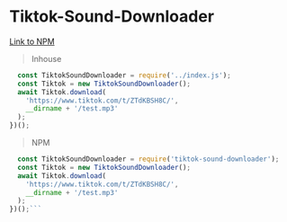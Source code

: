 # Tiktok-Sound-Downloader
 
 [Link to NPM](https://www.npmjs.com/package/tiktok-sound-downloader)
 > Inhouse
```js (async () => {
  const TiktokSoundDownloader = require('../index.js');
  const Tiktok = new TiktokSoundDownloader();
  await Tiktok.download(
    'https://www.tiktok.com/t/ZTdKBSH8C/',
    __dirname + '/test.mp3'
  );
})();
```
> NPM
```js (async () => {
  const TiktokSoundDownloader = require('tiktok-sound-downloader');
  const Tiktok = new TiktokSoundDownloader();
  await Tiktok.download(
    'https://www.tiktok.com/t/ZTdKBSH8C/',
    __dirname + '/test.mp3'
  );
})();```
